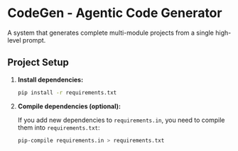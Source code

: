 # CodeGen - Agentic Code Generator

A system that generates complete multi-module projects from a single high-level prompt.

## Project Setup

1.  **Install dependencies:**

    ```bash
    pip install -r requirements.txt
    ```

2.  **Compile dependencies (optional):**

    If you add new dependencies to `requirements.in`, you need to compile them into `requirements.txt`:

    ```bash
    pip-compile requirements.in > requirements.txt
    ```
